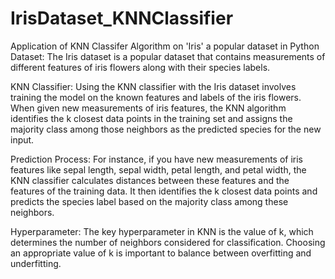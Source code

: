 # IrisDataset_KNNClassifier
Application of KNN Classifer Algorithm on 'Iris' a popular dataset in Python
Dataset: The Iris dataset is a popular dataset that contains measurements of different features of iris flowers along with their species labels.

KNN Classifier: Using the KNN classifier with the Iris dataset involves training the model on the known features and labels of the iris flowers. When given new measurements of iris features, the KNN algorithm identifies the k closest data points in the training set and assigns the majority class among those neighbors as the predicted species for the new input.

Prediction Process: For instance, if you have new measurements of iris features like sepal length, sepal width, petal length, and petal width, the KNN classifier calculates distances between these features and the features of the training data. It then identifies the k closest data points and predicts the species label based on the majority class among these neighbors.

Hyperparameter: The key hyperparameter in KNN is the value of k, which determines the number of neighbors considered for classification. Choosing an appropriate value of k is important to balance between overfitting and underfitting.

